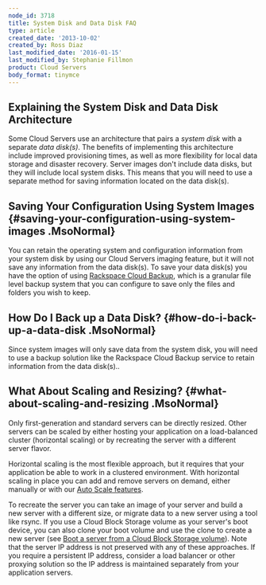 ```yaml
---
node_id: 3718
title: System Disk and Data Disk FAQ
type: article
created_date: '2013-10-02'
created_by: Ross Diaz
last_modified_date: '2016-01-15'
last_modified_by: Stephanie Fillmon
product: Cloud Servers
body_format: tinymce
---
```


Explaining the System Disk and Data Disk Architecture
-----------------------------------------------------

Some Cloud Servers use an architecture that pairs a *system disk* with a
separate *data disk(s)*. The benefits of implementing this architecture
include improved provisioning times, as well as more flexibility for
local data storage and disaster recovery.  Server images don't include
data disks, but they will include local system disks<span>. This means
that you will need to use a separate method for saving information
located on the data disk(s).</span>

Saving Your Configuration Using System Images {#saving-your-configuration-using-system-images .MsoNormal}
---------------------------------------------

You can retain the operating system and configuration information from
your system disk by using our Cloud Servers imaging feature, but it will
not save any information from the data disk(s). To save your data
disk(s) you have the option of using [Rackspace Cloud
Backup](/how-to/cloud-backup), which is a
granular file level backup system that you can configure to save only
the files and folders you wish to keep.

How Do I Back up a Data Disk? {#how-do-i-back-up-a-data-disk .MsoNormal}
-----------------------------

Since system images will only save data from the system disk, you will
need to use a backup solution like the Rackspace Cloud Backup service to
retain information from the data disk(s)..

What About Scaling and Resizing?  {#what-about-scaling-and-resizing .MsoNormal}
---------------------------------

Only first-generation and standard servers can be directly
resized. Other servers can be scaled by either hosting your application
on a load-balanced cluster (horizontal scaling) or by recreating the
server with a different server flavor.

Horizontal scaling is the most flexible approach, but it requires that
your application be able to work in a clustered environment.  With
horizontal scaling in place you can add and remove servers on demand,
either manually or with our [Auto Scale
features](/how-to/auto-scale).

To recreate the server you can take an image of your server and build a
new server with a different size, or migrate data to a new server using
a tool like rsync.  If you use a Cloud Block Storage volume as your
server's boot device, you can also clone your boot volume and use the
clone to create a new server (see [Boot a server from a Cloud Block
Storage
volume](/how-to/boot-a-server-from-a-cloud-block-storage-volume)).
 Note that the server IP address is not preserved with any of these
approaches.  If you require a persistent IP address, consider a load
balancer or other proxying solution so the IP address is maintained
separately from your application servers.



